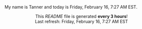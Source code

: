 My name is Tanner and today is Friday, February 16, 7:27 AM EST.

<p align="center">This <i>README</i> file is generated <b>every 3 hours</b>!</br>Last refresh: Friday, February 16, 7:27 AM EST<br /></p>
